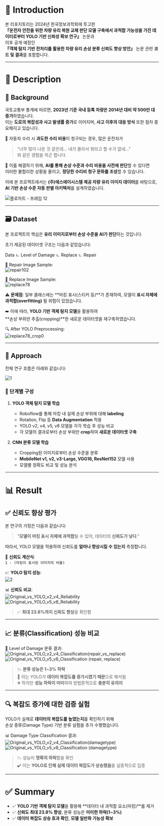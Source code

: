 # 📘 Introduction

본 리포지토리는 2024년 한국정보과학회에 투고한  
**『운전자 안전을 위한 차량 유리 복원 교체 판단 모델 구축에서 과적합 가능성을 가진 데이터로부터 YOLO 기반 신뢰성 확보 연구』** 논문과  
이후 공개 예정인  
**『객체 탐지 기반 전처리를 활용한 차량 유리 손상 분류 신뢰도 향상 방안』** 논문 관련 **코드 및 결과**를 포함합니다.

---

# 📌 Description

## 📍 Background

국토교통부 통계에 따르면, **2023년 기준 국내 등록 차량은 2014년 대비 약 500만 대 증가**하였습니다.  
이는 **도로의 복잡성과 사고 발생률 증가**로 이어지며, **사고 이후의 대응 방식** 또한 점차 중요해지고 있습니다.

🚗 자동차 수리 시 **과도한 수리 비용**이 청구되는 경우, 많은 운전자가  
> "너무 많이 나온 것 같은데... 내가 몰라서 뭐라고 할 수가 없네..."  
와 같은 경험을 하곤 합니다.

🧠 이를 해결하기 위해, **AI를 통해 손상 수준과 수리 비용을 사전에 판단**할 수 있다면  
이러한 불합리한 상황을 줄이고, **정당한 수리비 청구 문화를 조성**할 수 있습니다.

이에 본 프로젝트에서는 **(주)에스에이시스템 제공 차량 유리 이미지 데이터**를 바탕으로,  
**AI 기반 손상 수준 자동 판별 아키텍처**를 설계하였습니다.

![플로차트 - 프레임 12](https://github.com/user-attachments/assets/45d02229-9006-40d5-b12a-4b1cb51c488e)

---

## 🗃️ Dataset

본 프로젝트의 핵심은 **유리 이미지로부터 손상 수준을 AI가 판단**하는 것입니다.

초기 제공된 데이터셋 구조는 다음과 같았습니다:

Data
ㄴ Level of Damage
 ㄴ Replace
 ㄴ Repair


🔧 Repair Image Sample:  
![repair102](https://github.com/user-attachments/assets/0613852a-b1bc-46eb-8aca-7dd525d8393c)

🔨 Replace Image Sample:  
![replace78](https://github.com/user-attachments/assets/726d131a-e476-4fcb-ad99-8a298ad2c01c)

⚠️ **문제점**: 일부 클래스에는 **마킹 표시(스티커 등)**가 존재하여, 모델이 **표시 자체에 과적합(overfitting)** 될 위험이 있었습니다.  

➡️ 이에 따라, **YOLO 기반 객체 탐지 모델**을 활용하여  
**손상 부위만 추출(cropping)**한 새로운 데이터셋을 재구축하였습니다.

🔍 After YOLO Preprocessing:  
![replace78_crop0](https://github.com/user-attachments/assets/7fb61408-5b99-4bf0-8cc5-9121f81ab542)

---

## 🧪 Approach

전체 연구 흐름은 아래와 같습니다:

![1](https://github.com/user-attachments/assets/b32fa912-28a1-479d-a39b-37a364e7a9db)

### 🔨 단계별 구성

1. **YOLO 객체 탐지 모델 학습**
   - Roboflow를 통해 마킹 내 실제 손상 부위에 대해 **labeling**
   - Rotation, Flip 등 **Data Augmentation** 적용
   - YOLO v2, v4, v5, v8 모델을 각각 학습 후 성능 비교
   - 각 모델의 결과로부터 손상 부위만 **crop**하여 **새로운 데이터셋 구축**

2. **CNN 분류 모델 학습**
   - Cropping된 이미지로부터 손상 수준을 분류
   - **MobileNet v1, v2, v3-Large, VGG16, ResNet152** 모델 사용
   - 모델별 정확도 비교 및 성능 분석

---

# 📊 Result

## ✅ 신뢰도 향상 평가

본 연구의 가정은 다음과 같습니다:  
> "**모델이 마킹 표시 자체에 과적합**될 수 있어, 데이터의 **신뢰도가 낮다**."

따라서, YOLO 모델을 적용하여 신뢰도를 **얼마나 향상시킬 수 있는지** 측정합니다.

📐 **신뢰도 계산식**:  
`1 - (마킹이 표시된 이미지의 비율)`

📈 **YOLO 탐지 성능**:  
![2](https://github.com/user-attachments/assets/04fa91c9-c857-41d9-9430-8aba9bc2683b)

📊 **신뢰도 비교**:  
![Original_vs_YOLO_v2_v4_Reliability](https://github.com/user-attachments/assets/c917db04-8643-450b-ae08-6b3d486b9624)  
![Original_vs_YOLO_v5_v8_Reliability](https://github.com/user-attachments/assets/ce632c25-85d3-42ad-b825-426d6397fa5c)

> ✅ **최대 23.8%까지 신뢰도 향상**을 확인함

---

## 📈 분류(Classification) 성능 비교

🧪 Level of Damage 분류 결과:  
![Original_vs_YOLO_v2_v4_Classification(repair_vs_replace)](https://github.com/user-attachments/assets/11f97b5a-c8fc-470d-aa23-52604f479ae7)  
![Original_vs_YOLO_v5_v8_Classification (repair, replace)](https://github.com/user-attachments/assets/05a683c6-d7aa-46cf-986d-1e385795c1cd)

> 📉 **분류 성능은 1~3% 하락**  
> 🔁 이는 YOLO가 **데이터 복잡도를 증가시켰기 때문**으로 해석됨  
> ➕ 하지만 **성능 하락이 미미**하여 방법론적으로 **충분히 유의미**

---

## 🔍 복잡도 증가에 대한 검증 실험

YOLO가 실제로 **데이터의 복잡도를 높였는지**를 확인하기 위해  
손상 종류(Damage Type) 기반 분류 실험을 추가 수행했습니다.

📊 Damage Type Classification 결과:  
![Original_vs_YOLO_v2_v4_Classification(damagetype)](https://github.com/user-attachments/assets/7178d67f-ff2e-4e86-b434-df758d0d9c0a)  
![Original_vs_YOLO_v5_v8_Classification (damagetype)](https://github.com/user-attachments/assets/c02d06ee-753f-4035-90d9-da6dba5e98e3)

> 📉 성능이 **명확히 하락**함을 확인  
> ✔️ 이는 **YOLO로 인해 실제 데이터 복잡도가 상승했음**을 실증적으로 입증

---

# ✅ Summary

- ✅ **YOLO 기반 객체 탐지 모델**을 활용해 **데이터 내 과적합 요소(마킹)**를 제거
- ✅ **신뢰도 최대 23.8% 향상**, 분류 성능은 **미미한 하락(1~3%)**
- ✅ **데이터 복잡도 상승 효과 확인**, **모델 일반화 가능성 확보**
